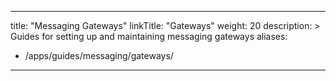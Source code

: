 ---
title: "Messaging Gateways"
linkTitle: "Gateways"
weight: 20
description: >
 Guides for setting up and maintaining messaging gateways
aliases:
   - /apps/guides/messaging/gateways/
----
